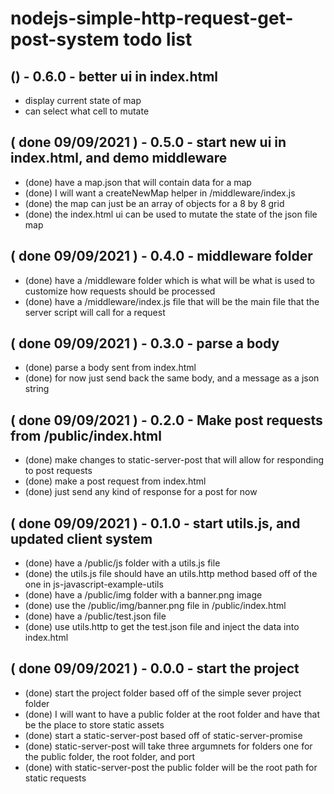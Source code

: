 # nodejs-simple-http-request-get-post-system todo list

## () - 0.6.0 - better ui in index.html
* display current state of map
* can select what cell to mutate

## ( done 09/09/2021 ) - 0.5.0 - start new ui in index.html, and demo middleware
* (done) have a map.json that will contain data for a map
* (done) I will want a createNewMap helper in /middleware/index.js
* (done) the map can just be an array of objects for a 8 by 8 grid
* (done) the index.html ui can be used to mutate the state of the json file map

## ( done 09/09/2021 ) - 0.4.0 - middleware folder
* (done) have a /middleware folder which is what will be what is used to customize how requests should be processed
* (done) have a /middleware/index.js file that will be the main file that the server script will call for a request

## ( done 09/09/2021  ) - 0.3.0 - parse a body
* (done) parse a body sent from index.html
* (done) for now just send back the same body, and a message as a json string

## ( done 09/09/2021 ) - 0.2.0 - Make post requests from /public/index.html
* (done) make changes to static-server-post that will allow for responding to post requests
* (done) make a post request from index.html
* (done) just send any kind of response for a post for now

## ( done 09/09/2021 ) - 0.1.0 - start utils.js, and updated client system
* (done) have a /public/js folder with a utils.js file
* (done) the utils.js file should have an utils.http method based off of the one in js-javascript-example-utils
* (done) have a /public/img folder with a banner.png image
* (done) use the /public/img/banner.png file in /public/index.html
* (done) have a /public/test.json file
* (done) use utils.http to get the test.json file and inject the data into index.html

## ( done 09/09/2021 ) - 0.0.0 - start the project
* (done) start the project folder based off of the simple sever project folder
* (done) I will want to have a public folder at the root folder and have that be the place to store static assets
* (done) start a static-server-post based off of static-server-promise
* (done) static-server-post will take three argumnets for folders one for the public folder, the root folder, and port
* (done) with static-server-post the public folder will be the root path for static requests